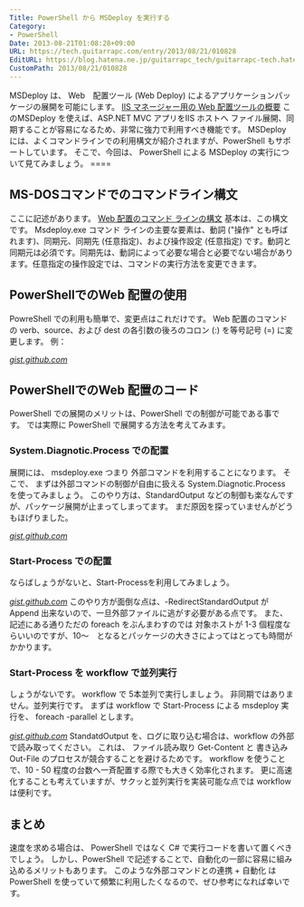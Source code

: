 ```yaml
---
Title: PowerShell から MSDeploy を実行する
Category:
- PowerShell
Date: 2013-08-21T01:08:28+09:00
URL: https://tech.guitarrapc.com/entry/2013/08/21/010828
EditURL: https://blog.hatena.ne.jp/guitarrapc_tech/guitarrapc-tech.hatenablog.com/atom/entry/11696248318757675876
CustomPath: 2013/08/21/010828
---
```


MSDeploy は、 Web　配置ツール (Web Deploy) によるアプリケーションパッケージの展開を可能にします。
<a href="http://technet.microsoft.com/ja-jp/library/gg252591(v=ws.10).aspx" target="_blank">IIS マネージャー用の Web 配置ツールの概要</a>
このMSDeploy を使えば、ASP.NET MVC アプリをIIS ホストへ ファイル展開、同期することが容易になるため、非常に強力で利用すべき機能です。 MSDeploy には、よくコマンドラインでの利用構文が紹介されますが、PowerShell もサポートしています。 そこで、今回は、 PowerShell による MSDeploy の実行について見てみましょう。 ====
## MS-DOSコマンドでのコマンドライン構文
ここに記述があります。
<a href="http://technet.microsoft.com/ja-jp/library/dd569106(v=ws.10).aspx" target="_blank">Web 配置のコマンド ラインの構文</a>
基本は、この構文です。
Msdeploy.exe コマンド ラインの主要な要素は、動詞 ("操作" とも呼ばれます)、同期元、同期先 (任意指定)、および操作設定 (任意指定) です。動詞と同期元は必須です。同期先は、動詞によって必要な場合と必要でない場合があります。任意指定の操作設定では、コマンドの実行方法を変更できます。
## PowerShellでのWeb 配置の使用
PowreShell での利用も簡単で、変更点はこれだけです。
Web 配置のコマンドの verb、source、および dest の各引数の後ろのコロン (:) を等号記号 (=) に変更します。
例：

<script src="https://gist.github.com/guitarrapc/fb18cd23e08d8e5956966acd9aeec610.js">// <![CDATA[

// ]]></script>
<cite class="hatena-citation"><a href="https://gist.github.com/guitarrapc/fb18cd23e08d8e5956966acd9aeec610">gist.github.com</a></cite>
## PowerShellでのWeb 配置のコード
PowerShell での展開のメリットは、PowerShell での制御が可能である事です。 では実際に PowerShell で展開する方法を考えてみます。
### System.Diagnotic.Process での配置
展開には、 msdeploy.exe つまり 外部コマンドを利用することになります。 そこで、 まずは外部コマンドの制御が自由に扱える System.Diagnotic.Process を使ってみましょう。 このやり方は、StandardOutput などの制御も楽なんですが、パッケージ展開が止まってしまってます。 まだ原因を探っていませんがどうもほげりました。

<script src="https://gist.github.com/guitarrapc/bc5558342aae8563826e20d09d44d955.js">// <![CDATA[

// ]]></script>
<cite class="hatena-citation"><a href="https://gist.github.com/guitarrapc/bc5558342aae8563826e20d09d44d955">gist.github.com</a></cite>
### Start-Process での配置
ならばしょうがないと、Start-Processを利用してみましょう。

<script src="https://gist.github.com/guitarrapc/4984020563a22182709c4514810fffce.js">// <![CDATA[

// ]]></script>
<cite class="hatena-citation"><a href="https://gist.github.com/guitarrapc/4984020563a22182709c4514810fffce">gist.github.com</a></cite>
このやり方が面倒な点は、-RedirectStandardOutput が Append 出来ないので、一旦外部ファイルに逃がす必要がある点です。 また、記述にある通りただの foreach をぶんまわすのでは 対象ホストが 1-3 個程度ならいいのですが、10～　となるとパッケージの大きさによってはとっても時間がかかります。
### Start-Process を workflow で並列実行
しょうがないです。 workflow で 5本並列で実行しましょう。 非同期ではありません。並列実行です。 まずは workflow で Start-Process による msdeploy 実行を、 foreach -parallel とします。

<script src="https://gist.github.com/guitarrapc/d49f83b1c3d17d8fd2e49ff5a958bed4.js">// <![CDATA[

// ]]></script>
<cite class="hatena-citation"><a href="https://gist.github.com/guitarrapc/d49f83b1c3d17d8fd2e49ff5a958bed4">gist.github.com</a></cite>
StandatdOutput を、ログに取り込む場合は、workflow の外部で読み取ってください。 これは、 ファイル読み取り Get-Content と 書き込み Out-File のプロセスが競合することを避けるためです。 workflow を使うことで、10 - 50 程度の台数へ一斉配置する際でも大きく効率化されます。 更に高速化することも考えていますが、サクッと並列実行を実装可能な点では workflow は便利です。
## まとめ
速度を求める場合は、 PowerShell ではなく C# で実行コードを書いて置くべきでしょう。 しかし、PowerShell で記述することで、自動化の一部に容易に組み込めるメリットもあります。 このような外部コマンドとの連携 + 自動化 は PowerShell を使っていて頻繁に利用したくなるので、ぜひ参考になれば幸いです。
